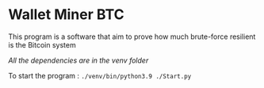 # Wallet Miner BTC
This program is a software that aim to prove how much brute-force resilient is the Bitcoin system

*All the dependencies are in the venv folder*

To start the program : `./venv/bin/python3.9 ./Start.py`